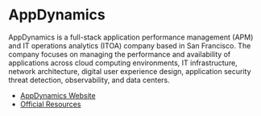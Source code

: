# AppDynamics

AppDynamics is a full-stack application performance management (APM) and IT operations analytics (ITOA) company based in San Francisco. The company focuses on managing the performance and availability of applications across cloud computing environments, IT infrastructure, network architecture, digital user experience design, application security threat detection, observability, and data centers.

- [AppDynamics Website](https://www.appdynamics.com/)
- [Official Resources](https://www.appdynamics.com/resources)
